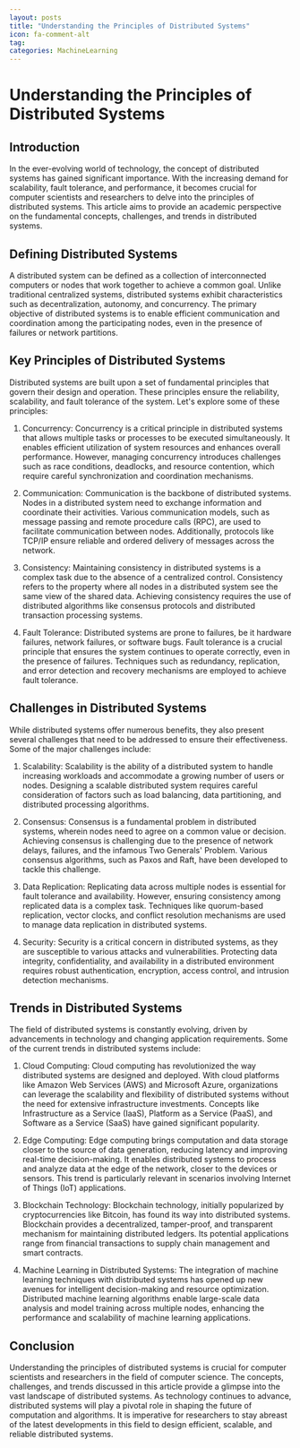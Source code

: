 ```yaml
---
layout: posts
title: "Understanding the Principles of Distributed Systems"
icon: fa-comment-alt
tag:
categories: MachineLearning
---
```



# Understanding the Principles of Distributed Systems

## Introduction

In the ever-evolving world of technology, the concept of distributed systems has gained significant importance. With the increasing demand for scalability, fault tolerance, and performance, it becomes crucial for computer scientists and researchers to delve into the principles of distributed systems. This article aims to provide an academic perspective on the fundamental concepts, challenges, and trends in distributed systems.

## Defining Distributed Systems

A distributed system can be defined as a collection of interconnected computers or nodes that work together to achieve a common goal. Unlike traditional centralized systems, distributed systems exhibit characteristics such as decentralization, autonomy, and concurrency. The primary objective of distributed systems is to enable efficient communication and coordination among the participating nodes, even in the presence of failures or network partitions.

## Key Principles of Distributed Systems

Distributed systems are built upon a set of fundamental principles that govern their design and operation. These principles ensure the reliability, scalability, and fault tolerance of the system. Let's explore some of these principles:

1. Concurrency: Concurrency is a critical principle in distributed systems that allows multiple tasks or processes to be executed simultaneously. It enables efficient utilization of system resources and enhances overall performance. However, managing concurrency introduces challenges such as race conditions, deadlocks, and resource contention, which require careful synchronization and coordination mechanisms.

2. Communication: Communication is the backbone of distributed systems. Nodes in a distributed system need to exchange information and coordinate their activities. Various communication models, such as message passing and remote procedure calls (RPC), are used to facilitate communication between nodes. Additionally, protocols like TCP/IP ensure reliable and ordered delivery of messages across the network.

3. Consistency: Maintaining consistency in distributed systems is a complex task due to the absence of a centralized control. Consistency refers to the property where all nodes in a distributed system see the same view of the shared data. Achieving consistency requires the use of distributed algorithms like consensus protocols and distributed transaction processing systems.

4. Fault Tolerance: Distributed systems are prone to failures, be it hardware failures, network failures, or software bugs. Fault tolerance is a crucial principle that ensures the system continues to operate correctly, even in the presence of failures. Techniques such as redundancy, replication, and error detection and recovery mechanisms are employed to achieve fault tolerance.

## Challenges in Distributed Systems

While distributed systems offer numerous benefits, they also present several challenges that need to be addressed to ensure their effectiveness. Some of the major challenges include:

1. Scalability: Scalability is the ability of a distributed system to handle increasing workloads and accommodate a growing number of users or nodes. Designing a scalable distributed system requires careful consideration of factors such as load balancing, data partitioning, and distributed processing algorithms.

2. Consensus: Consensus is a fundamental problem in distributed systems, wherein nodes need to agree on a common value or decision. Achieving consensus is challenging due to the presence of network delays, failures, and the infamous Two Generals' Problem. Various consensus algorithms, such as Paxos and Raft, have been developed to tackle this challenge.

3. Data Replication: Replicating data across multiple nodes is essential for fault tolerance and availability. However, ensuring consistency among replicated data is a complex task. Techniques like quorum-based replication, vector clocks, and conflict resolution mechanisms are used to manage data replication in distributed systems.

4. Security: Security is a critical concern in distributed systems, as they are susceptible to various attacks and vulnerabilities. Protecting data integrity, confidentiality, and availability in a distributed environment requires robust authentication, encryption, access control, and intrusion detection mechanisms.

## Trends in Distributed Systems

The field of distributed systems is constantly evolving, driven by advancements in technology and changing application requirements. Some of the current trends in distributed systems include:

1. Cloud Computing: Cloud computing has revolutionized the way distributed systems are designed and deployed. With cloud platforms like Amazon Web Services (AWS) and Microsoft Azure, organizations can leverage the scalability and flexibility of distributed systems without the need for extensive infrastructure investments. Concepts like Infrastructure as a Service (IaaS), Platform as a Service (PaaS), and Software as a Service (SaaS) have gained significant popularity.

2. Edge Computing: Edge computing brings computation and data storage closer to the source of data generation, reducing latency and improving real-time decision-making. It enables distributed systems to process and analyze data at the edge of the network, closer to the devices or sensors. This trend is particularly relevant in scenarios involving Internet of Things (IoT) applications.

3. Blockchain Technology: Blockchain technology, initially popularized by cryptocurrencies like Bitcoin, has found its way into distributed systems. Blockchain provides a decentralized, tamper-proof, and transparent mechanism for maintaining distributed ledgers. Its potential applications range from financial transactions to supply chain management and smart contracts.

4. Machine Learning in Distributed Systems: The integration of machine learning techniques with distributed systems has opened up new avenues for intelligent decision-making and resource optimization. Distributed machine learning algorithms enable large-scale data analysis and model training across multiple nodes, enhancing the performance and scalability of machine learning applications.

## Conclusion

Understanding the principles of distributed systems is crucial for computer scientists and researchers in the field of computer science. The concepts, challenges, and trends discussed in this article provide a glimpse into the vast landscape of distributed systems. As technology continues to advance, distributed systems will play a pivotal role in shaping the future of computation and algorithms. It is imperative for researchers to stay abreast of the latest developments in this field to design efficient, scalable, and reliable distributed systems.